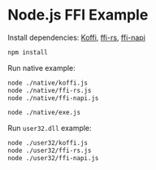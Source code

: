 # Node.js FFI Example

Install dependencies: [Koffi](https://koffi.dev/start), [ffi-rs](https://github.com/zhangyuang/node-ffi-rs), [ffi-napi](https://github.com/node-ffi-napi/node-ffi-napi)

```bash
npm install
```

Run native example:

```bash
node ./native/koffi.js
node ./native/ffi-rs.js
node ./native/ffi-napi.js

node ./native/exe.js
```

Run `user32.dll` example:

```bash
node ./user32/koffi.js
node ./user32/ffi-rs.js
node ./user32/ffi-napi.js
```
